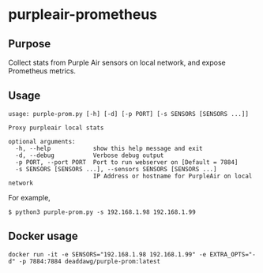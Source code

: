 # purpleair-prometheus

## Purpose

Collect stats from Purple Air sensors on local network, and expose Prometheus metrics.

## Usage

```
usage: purple-prom.py [-h] [-d] [-p PORT] [-s SENSORS [SENSORS ...]]

Proxy purpleair local stats

optional arguments:
  -h, --help            show this help message and exit
  -d, --debug           Verbose debug output
  -p PORT, --port PORT  Port to run webserver on [Default = 7884]
  -s SENSORS [SENSORS ...], --sensors SENSORS [SENSORS ...]
                        IP Address or hostname for PurpleAir on local network
```

For example,
```
$ python3 purple-prom.py -s 192.168.1.98 192.168.1.99
```

## Docker usage

```
docker run -it -e SENSORS="192.168.1.98 192.168.1.99" -e EXTRA_OPTS="-d" -p 7884:7884 deaddawg/purple-prom:latest
```
